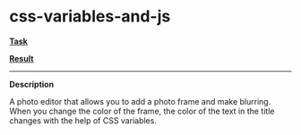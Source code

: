 # css-variables-and-js

**[Task](https://github.com/rolling-scopes-school/tasks/blob/master/tasks/stage-0/projects.md#task-5-css-variables-and-js-20)**

**[Result](https://leonidshatilo.github.io/css-variables-and-js/)**

---

**Description**

A photo editor that allows you to add a photo frame and make blurring. When you change the color of the frame, the color of the text in the title changes with the help of CSS variables.
